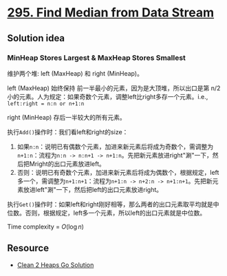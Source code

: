 # [295. Find Median from Data Stream](https://leetcode.com/problems/find-median-from-data-stream/description/)

## Solution idea
### MinHeap Stores Largest & MaxHeap Stores Smallest
维护两个堆: left (MaxHeap) 和 right (MinHeap)。

left (MaxHeap) 始终保持 前一半最小的元素，因为是大顶堆，所以出口是第 n/2 小的元素。人为规定：如果奇数个元素，调整left比right多存一个元素。i.e., `left:right = n:n or n+1:n`

right (MinHeap) 存后一半较大的所有元素。

执行`Add()`操作时：我们看left和right的size：
1. 如果`n:n`：说明已有偶数个元素，加进来新元素后将成为奇数个，需调整为`n+1:n`：流程为`n:n -> n:n+1 -> n+1:n`。先把新元素放进right"涮"一下，然后把Mright的出口元素放进left。
2. 否则：说明已有奇数个元素，加进来新元素后将成为偶数个，根据规定，left多一个，需调整为`n+1:n+1`：流程为`n+1:n -> n+2:n -> n+1:n+1`。先把新元素放进left"涮"一下，然后把left的出口元素放进right。

执行`Get()`操作时：如果left和right刚好相等，那么两者的出口元素取平均就是中位数。否则，根据规定，left多一个元素，所以left的出口元素就是中位数。

Time complexity = $O(\log n)$

## Resource
- [Clean 2 Heaps Go Solution](https://leetcode.com/problems/find-median-from-data-stream/solutions/1331923/clean-2-heaps-go-solution/)
